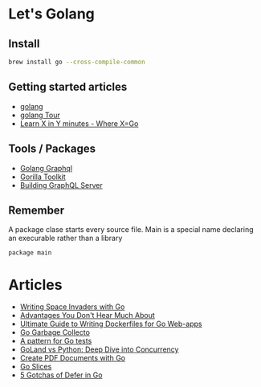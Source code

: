 # Let's Golang

## Install

```bash
brew install go --cross-compile-common
```

## Getting started articles

+ [golang](https://golang.org)
+ [golang Tour](https://tour.golang.org/)
+ [Learn X in Y minutes - Where X=Go](https://learnxinyminutes.com/docs/go/)


## Tools / Packages

+ [Golang Graphql](https://github.com/vektah/gqlgen)
+ [Gorilla Toolkit](http://www.gorillatoolkit.org/)
+ [Building GraphQL Server](https://github.com/vektah/gqlgen)


## Remember

A package clase starts every source file. Main is a special name declaring an
execurable rather than a library

```golang
package main

```

# Articles

+ [Writing Space Invaders with Go](https://sausheong.github.io/posts/space-invaders-with-go/)
+ [Advantages You Don't Hear Much About](https://medium.freecodecamp.org/here-are-some-amazing-advantages-of-go-that-you-dont-hear-much-about-1af99de3b23a)
+ [Ultimate Guide to Writing Dockerfiles for Go Web-apps](https://blog.hasura.io/the-ultimate-guide-to-writing-dockerfiles-for-go-web-apps-336efad7012c)
+ [Go Garbage Collecto](http://www.mtsoukalos.eu/Go-Garbage-Collector)
+ [A pattern for Go tests](https://medium.com/@pierreprinetti/a-pattern-for-go-tests-3468b51535)
+ [GoLand vs Python: Deep Dive into Concurrency](https://made2591.github.io/posts/go-py-benchmark)
+ [Create PDF Documents with Go](https://appliedgo.net/pdf/)
+ [Go Slices](http://www.golangprograms.com/go-language/slices-in-golang-programming.html)
+ [5 Gotchas of Defer in Go](https://blog.learngoprogramming.com/gotchas-of-defer-in-go-1-8d070894cb01)
